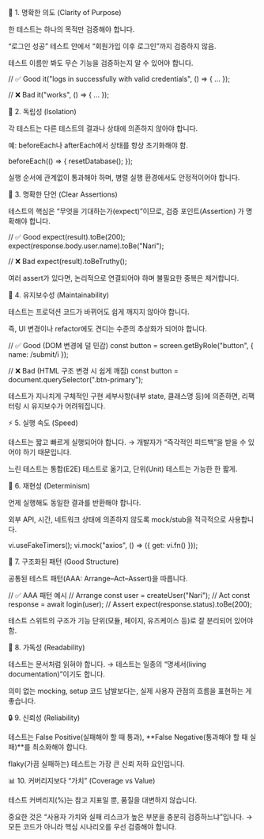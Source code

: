 🧩 1. 명확한 의도 (Clarity of Purpose)

한 테스트는 하나의 목적만 검증해야 합니다.

“로그인 성공” 테스트 안에서 “회원가입 이후 로그인”까지 검증하지 않음.

테스트 이름만 봐도 무슨 기능을 검증하는지 알 수 있어야 합니다.

// ✅ Good
it("logs in successfully with valid credentials", () => { ... });

// ❌ Bad
it("works", () => { ... });

🧱 2. 독립성 (Isolation)

각 테스트는 다른 테스트의 결과나 상태에 의존하지 않아야 합니다.

예: beforeEach나 afterEach에서 상태를 항상 초기화해야 함.

beforeEach(() => {
resetDatabase();
});

실행 순서에 관계없이 통과해야 하며, 병렬 실행 환경에서도 안정적이어야 합니다.

🧮 3. 명확한 단언 (Clear Assertions)

테스트의 핵심은 “무엇을 기대하는가(expect)”이므로,
검증 포인트(Assertion) 가 명확해야 합니다.

// ✅ Good
expect(result).toBe(200);
expect(response.body.user.name).toBe("Nari");

// ❌ Bad
expect(result).toBeTruthy();

여러 assert가 있다면, 논리적으로 연결되어야 하며 불필요한 중복은 제거합니다.

🔁 4. 유지보수성 (Maintainability)

테스트는 프로덕션 코드가 바뀌어도 쉽게 깨지지 않아야 합니다.

즉, UI 변경이나 refactor에도 견디는 수준의 추상화가 되어야 합니다.

// ✅ Good (DOM 변경에 덜 민감)
const button = screen.getByRole("button", { name: /submit/i });

// ❌ Bad (HTML 구조 변경 시 쉽게 깨짐)
const button = document.querySelector(".btn-primary");

테스트가 지나치게 구체적인 구현 세부사항(내부 state, 클래스명 등)에 의존하면, 리팩터링 시 유지보수가 어려워집니다.

⚡️ 5. 실행 속도 (Speed)

테스트는 짧고 빠르게 실행되어야 합니다.
→ 개발자가 “즉각적인 피드백”을 받을 수 있어야 하기 때문입니다.

느린 테스트는 통합(E2E) 테스트로 옮기고,
단위(Unit) 테스트는 가능한 한 짧게.

🧰 6. 재현성 (Determinism)

언제 실행해도 동일한 결과를 반환해야 합니다.

외부 API, 시간, 네트워크 상태에 의존하지 않도록 mock/stub을 적극적으로 사용합니다.

vi.useFakeTimers();
vi.mock("axios", () => ({ get: vi.fn() }));

📐 7. 구조화된 패턴 (Good Structure)

공통된 테스트 패턴(AAA: Arrange–Act–Assert)을 따릅니다.

// ✅ AAA 패턴 예시
// Arrange
const user = createUser("Nari");
// Act
const response = await login(user);
// Assert
expect(response.status).toBe(200);

테스트 스위트의 구조가 기능 단위(모듈, 페이지, 유즈케이스 등)로 잘 분리되어 있어야 함.

🧭 8. 가독성 (Readability)

테스트는 문서처럼 읽혀야 합니다.
→ 테스트는 일종의 “명세서(living documentation)”이기도 합니다.

의미 없는 mocking, setup 코드 남발보다는,
실제 사용자 관점의 흐름을 표현하는 게 좋습니다.

🔒 9. 신뢰성 (Reliability)

테스트는 False Positive(실패해야 할 때 통과),
**False Negative(통과해야 할 때 실패)**를 최소화해야 합니다.

flaky(가끔 실패하는) 테스트는 가장 큰 신뢰 저하 요인입니다.

📊 10. 커버리지보다 “가치” (Coverage vs Value)

테스트 커버리지(%)는 참고 지표일 뿐, 품질을 대변하지 않습니다.

중요한 것은 “사용자 가치와 실패 리스크가 높은 부분을 충분히 검증하느냐”입니다.
→ 모든 코드가 아니라 핵심 시나리오를 우선 검증해야 합니다.
